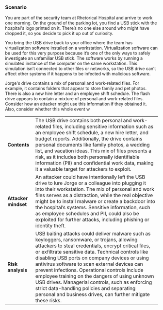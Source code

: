 ### Scenario

You are part of the security team at Rhetorical Hospital and arrive to work one morning. On the ground of the parking lot, you find a USB stick with the hospital's logo printed on it. There’s no one else around who might have dropped it, so you decide to pick it up out of curiosity.

You bring the USB drive back to your office where the team has virtualization software installed on a workstation. Virtualization software can be used for this very purpose because it’s one of the only ways to safely investigate an unfamiliar USB stick. The software works by running a simulated instance of the computer on the same workstation. This simulation isn’t connected to other files or networks, so the USB drive can’t affect other systems if it happens to be infected with malicious software.

Jorge's drive contains a mix of personal and work-related files. For example, it contains folders that appear to store family and pet photos. There is also a new hire letter and an employee shift schedule. The flash drive appears to contain a mixture of personal and work-related files. Consider how an attacker might use this information if they obtained it. Also, consider whether this whole event w

|                      |                                                                                                                                                                                                                                                                                                                                                                                                                                                                                                                                                                                 |
| -------------------- | ------------------------------------------------------------------------------------------------------------------------------------------------------------------------------------------------------------------------------------------------------------------------------------------------------------------------------------------------------------------------------------------------------------------------------------------------------------------------------------------------------------------------------------------------------------------------------- |
| **Contents**         | The USB drive contains both personal and work-related files, including sensitive information such as an employee shift schedule, a new hire letter, and budget reports. Additionally, the drive contains personal documents like family photos, a wedding list, and vacation ideas. This mix of files presents a risk, as it includes both personally identifiable information (PII) and confidential work data, making it a valuable target for attackers to exploit.                                                                                                          |
| **Attacker mindset** | An attacker could have intentionally left the USB drive to lure Jorge or a colleague into plugging it into their workstation. The mix of personal and work files serves as a distraction, while the real objective might be to install malware or create a backdoor into the hospital’s systems. Sensitive information, such as employee schedules and PII, could also be exploited for further attacks, including phishing or identity theft.                                                                                                                                  |
| **Risk analysis**    | USB baiting attacks could deliver malware such as keyloggers, ransomware, or trojans, allowing attackers to steal credentials, encrypt critical files, or exfiltrate sensitive data. Technical controls like disabling USB ports on company devices or using antivirus software to scan external devices can prevent infections. Operational controls include employee training on the dangers of using unknown USB drives. Managerial controls, such as enforcing strict data-handling policies and separating personal and business drives, can further mitigate these risks. |